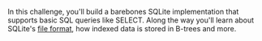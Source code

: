 In this challenge, you'll build a barebones SQLite implementation that supports
basic SQL queries like SELECT. Along the way you'll learn about SQLite's
[file format](https://sqlite.org/fileformat.html), how indexed data is
stored in B-trees and more.
